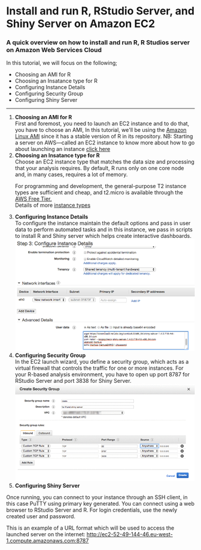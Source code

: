 # Install and run R, RStudio Server, and Shiny Server on Amazon EC2
<h3>A quick overview on how to install and run R, R Studios server on Amazon Web Services Cloud</h3>
In this tutorial, we will focus on the following;
<ul>
  <li>Choosing an AMI for R</li>
  <li>Choosing an Insatance type for R</li>
  <li>Configuring Instance Details</li>
  <li>Configuring Security Group</li>
  <li>Configuring Shiny Server</li>
</ul>
<hr>
<ol>
  <li><b>Choosing an AMI for R</b></li>
  First and foremost, you need to launch an EC2 instance and to do that, you have to choose an AMI, In this tutorial, we'll be using the <a href="https://aws.amazon.com/amazon-linux-ami/">Amazon Linux AMI</a> since it has a stable version of R in its repository.
  NB: Starting a server on AWS—called an EC2 instance to know more about how to go about launching an instance <a href="http://docs.aws.amazon.com/AWSEC2/latest/UserGuide/EC2_GetStarted.html">click here<a>
  <li><b>Choosing an Insatance type for R</b></li>
  Choose an EC2 instance type that matches the data size and processing that your analysis requires. By default, R runs only on one core node and, in many cases, requires a lot of memory.

For programming and development, the general-purpose T2 instance types are sufficient and cheap, and t2.micro is available through the <a href="https://aws.amazon.com/free/">AWS Free Tier.<a><br>
  Details of more <a href="https://aws.amazon.com/ec2/instance-types/">instance types</a>
  <li><b>Configuring Instance Details</b></li>
  To configure the instance maintain the default options and pass in user data to perform automated tasks and in this instance, we pass in scripts to install R and Shiny server which helps create interactive dashboards.<br>
  <img src="https://github.com/OwusuAnsah/installing-R-server-on-AWS/blob/master/R_Best_Practices_Image_2.png">
  <li><b>Configuring Security Group</b></li>
  In the EC2 launch wizard, you define a security group, which acts as a virtual firewall that controls the traffic for one or more instances. For your R-based analysis environment, you have to open up port 8787 for RStudio Server and port 3838 for Shiny Server.
  <img src="https://github.com/OwusuAnsah/installing-R-server-on-AWS/blob/master/r-update-1.gif">
  <li><b>Configuring Shiny Server</b></li>
</ol>
 Once running, you can connect to your instance through an SSH client, in this case PuTTY using primary key generated.
You can connect using a web browser to RStudio Server and R. For login credentials, use the newly created user and password.

This is an example of a URL format which will be used to access the launched server on the internet:
http://ec2-52-49-144-46.eu-west-1.compute.amazonaws.com:8787


